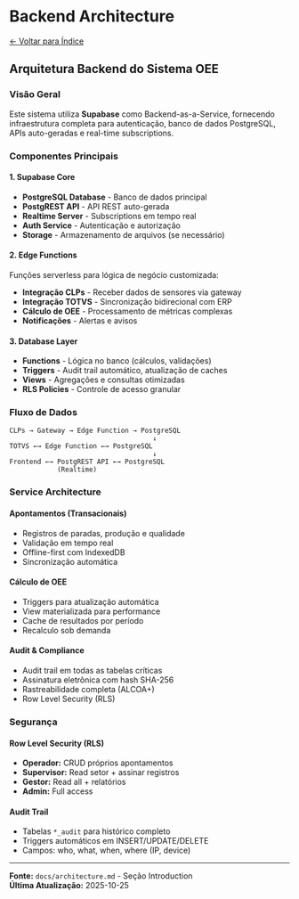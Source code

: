 # Backend Architecture

[← Voltar para Índice](./index.md)

## Arquitetura Backend do Sistema OEE

### Visão Geral

Este sistema utiliza **Supabase** como Backend-as-a-Service, fornecendo infraestrutura completa para autenticação, banco de dados PostgreSQL, APIs auto-geradas e real-time subscriptions.

### Componentes Principais

#### 1. Supabase Core
- **PostgreSQL Database** - Banco de dados principal
- **PostgREST API** - API REST auto-gerada
- **Realtime Server** - Subscriptions em tempo real
- **Auth Service** - Autenticação e autorização
- **Storage** - Armazenamento de arquivos (se necessário)

#### 2. Edge Functions
Funções serverless para lógica de negócio customizada:
- **Integração CLPs** - Receber dados de sensores via gateway
- **Integração TOTVS** - Sincronização bidirecional com ERP
- **Cálculo de OEE** - Processamento de métricas complexas
- **Notificações** - Alertas e avisos

#### 3. Database Layer
- **Functions** - Lógica no banco (cálculos, validações)
- **Triggers** - Audit trail automático, atualização de caches
- **Views** - Agregações e consultas otimizadas
- **RLS Policies** - Controle de acesso granular

### Fluxo de Dados

```
CLPs → Gateway → Edge Function → PostgreSQL
                                    ↓
TOTVS ←→ Edge Function ←→ PostgreSQL
                                    ↓
Frontend ←→ PostgREST API ←→ PostgreSQL
            (Realtime)
```

### Service Architecture

#### Apontamentos (Transacionais)
- Registros de paradas, produção e qualidade
- Validação em tempo real
- Offline-first com IndexedDB
- Sincronização automática

#### Cálculo de OEE
- Triggers para atualização automática
- View materializada para performance
- Cache de resultados por período
- Recalculo sob demanda

#### Audit & Compliance
- Audit trail em todas as tabelas críticas
- Assinatura eletrônica com hash SHA-256
- Rastreabilidade completa (ALCOA+)
- Row Level Security (RLS)

### Segurança

#### Row Level Security (RLS)
- **Operador:** CRUD próprios apontamentos
- **Supervisor:** Read setor + assinar registros
- **Gestor:** Read all + relatórios
- **Admin:** Full access

#### Audit Trail
- Tabelas `*_audit` para histórico completo
- Triggers automáticos em INSERT/UPDATE/DELETE
- Campos: who, what, when, where (IP, device)

---

**Fonte:** `docs/architecture.md` - Seção Introduction  
**Última Atualização:** 2025-10-25
